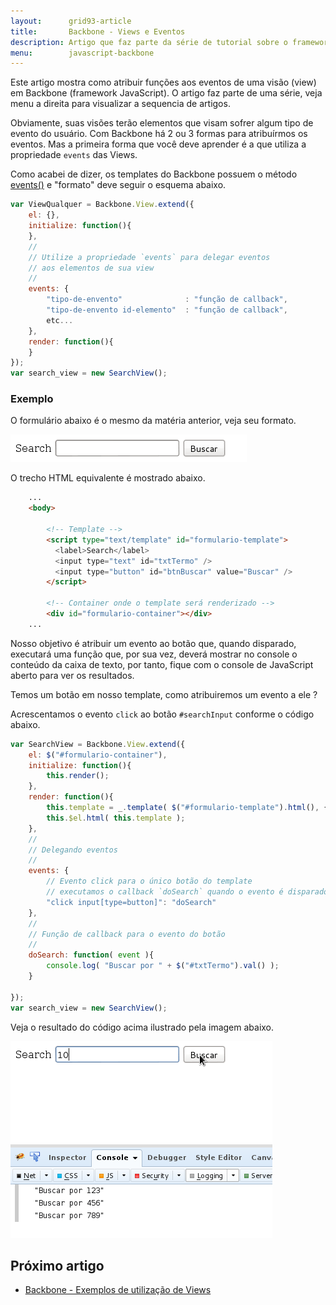 ```yaml
---
layout:      grid93-article
title:       Backbone - Views e Eventos
description: Artigo que faz parte da série de tutorial sobre o framework Backbone (JavaSCcript) e que demonstra, de forma prática, como trabalhar com eventos nas Views.
menu:        javascript-backbone
---
```


Este artigo mostra como atribuir funções aos eventos de uma visão (view) em Backbone (framework JavaScript). O artigo
faz parte de uma série, veja menu a direita para visualizar a sequencia de artigos.

Obviamente, suas visões terão elementos que visam sofrer algum tipo de evento do usuário. Com Backbone há 2 ou 3 formas
para atribuírmos os eventos. Mas a primeira forma que você deve aprender é a que utiliza a propriedade `events` das Views.

Como acabei de dizer, os templates do Backbone possuem o método 
[events()](http://backbonejs.org/#View-delegateEvents "link-externo") e "formato" deve seguir o esquema abaixo.

```javascript
var ViewQualquer = Backbone.View.extend({
    el: {},
    initialize: function(){
    },
    //
    // Utilize a propriedade `events` para delegar eventos
    // aos elementos de sua view
    //
    events: {
        "tipo-de-envento"              : "função de callback",
        "tipo-de-envento id-elemento"  : "função de callback",
        etc...
    },
    render: function(){
    }
});
var search_view = new SearchView();
```



### Exemplo

O formulário abaixo é o mesmo da matéria anterior, veja seu formato.

![](formulario-web.png)

O trecho HTML equivalente é mostrado abaixo.

```html
    ...
    <body>

        <!-- Template -->
        <script type="text/template" id="formulario-template">
          <label>Search</label>
          <input type="text" id="txtTermo" />
          <input type="button" id="btnBuscar" value="Buscar" />
        </script>

        <!-- Container onde o template será renderizado -->
        <div id="formulario-container"></div>
    ...
```

Nosso objetivo é atribuir um evento ao botão que, quando disparado, executará uma função que, por sua vez, deverá mostrar
no console o conteúdo da caixa de texto, por tanto, fique com o console de JavaScript aberto para ver os resultados.

Temos um botão em nosso template, como atribuiremos um evento a ele ?

Acrescentamos o evento `click` ao botão `#searchInput` conforme o código abaixo.

```javascript
var SearchView = Backbone.View.extend({
    el: $("#formulario-container"),  
    initialize: function(){
        this.render();
    },
    render: function(){
        this.template = _.template( $("#formulario-template").html(), {} );
        this.$el.html( this.template );
    },
    //
    // Delegando eventos
    //
    events: {
        // Evento click para o único botão do template
        // executamos o callback `doSearch` quando o evento é disparado
        "click input[type=button]": "doSearch"
    },
    //
    // Função de callback para o evento do botão
    //
    doSearch: function( event ){
        console.log( "Buscar por " + $("#txtTermo").val() );
    }  
  
});
var search_view = new SearchView();
```

Veja o resultado do código acima ilustrado pela imagem abaixo.

![](resultados-no-console.png)

Próximo artigo
--

- [Backbone - Exemplos de utilização de Views](/javascript/backbone-views-exemplos/)